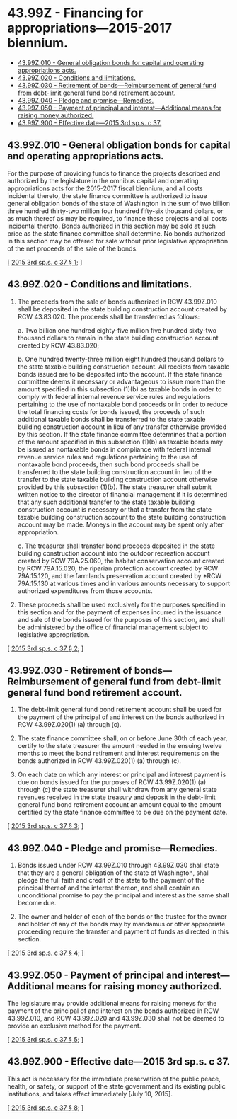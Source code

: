 # 43.99Z - Financing for appropriations—2015-2017 biennium.
* [43.99Z.010 - General obligation bonds for capital and operating appropriations acts.](#4399z010---general-obligation-bonds-for-capital-and-operating-appropriations-acts)
* [43.99Z.020 - Conditions and limitations.](#4399z020---conditions-and-limitations)
* [43.99Z.030 - Retirement of bonds—Reimbursement of general fund from debt-limit general fund bond retirement account.](#4399z030---retirement-of-bondsreimbursement-of-general-fund-from-debt-limit-general-fund-bond-retirement-account)
* [43.99Z.040 - Pledge and promise—Remedies.](#4399z040---pledge-and-promiseremedies)
* [43.99Z.050 - Payment of principal and interest—Additional means for raising money authorized.](#4399z050---payment-of-principal-and-interestadditional-means-for-raising-money-authorized)
* [43.99Z.900 - Effective date—2015 3rd sp.s. c 37.](#4399z900---effective-date2015-3rd-sps-c-37)
## 43.99Z.010 - General obligation bonds for capital and operating appropriations acts.
For the purpose of providing funds to finance the projects described and authorized by the legislature in the omnibus capital and operating appropriations acts for the 2015-2017 fiscal biennium, and all costs incidental thereto, the state finance committee is authorized to issue general obligation bonds of the state of Washington in the sum of two billion three hundred thirty-two million four hundred fifty-six thousand dollars, or as much thereof as may be required, to finance these projects and all costs incidental thereto. Bonds authorized in this section may be sold at such price as the state finance committee shall determine. No bonds authorized in this section may be offered for sale without prior legislative appropriation of the net proceeds of the sale of the bonds.

\[ [2015 3rd sp.s. c 37 § 1](https://lawfilesext.leg.wa.gov/biennium/2015-16/Pdf/Bills/Session%20Laws/House/1166-S.SL.pdf?cite=2015%203rd%20sp.s.%20c%2037%20§%201); \]

## 43.99Z.020 - Conditions and limitations.
1. The proceeds from the sale of bonds authorized in RCW 43.99Z.010 shall be deposited in the state building construction account created by RCW 43.83.020. The proceeds shall be transferred as follows:

   a. Two billion one hundred eighty-five million five hundred sixty-two thousand dollars to remain in the state building construction account created by RCW 43.83.020;

   b. One hundred twenty-three million eight hundred thousand dollars to the state taxable building construction account. All receipts from taxable bonds issued are to be deposited into the account. If the state finance committee deems it necessary or advantageous to issue more than the amount specified in this subsection (1)(b) as taxable bonds in order to comply with federal internal revenue service rules and regulations pertaining to the use of nontaxable bond proceeds or in order to reduce the total financing costs for bonds issued, the proceeds of such additional taxable bonds shall be transferred to the state taxable building construction account in lieu of any transfer otherwise provided by this section. If the state finance committee determines that a portion of the amount specified in this subsection (1)(b) as taxable bonds may be issued as nontaxable bonds in compliance with federal internal revenue service rules and regulations pertaining to the use of nontaxable bond proceeds, then such bond proceeds shall be transferred to the state building construction account in lieu of the transfer to the state taxable building construction account otherwise provided by this subsection (1)(b). The state treasurer shall submit written notice to the director of financial management if it is determined that any such additional transfer to the state taxable building construction account is necessary or that a transfer from the state taxable building construction account to the state building construction account may be made. Moneys in the account may be spent only after appropriation.

   c. The treasurer shall transfer bond proceeds deposited in the state building construction account into the outdoor recreation account created by RCW 79A.25.060, the habitat conservation account created by RCW 79A.15.020, the riparian protection account created by RCW 79A.15.120, and the farmlands preservation account created by *RCW 79A.15.130 at various times and in various amounts necessary to support authorized expenditures from those accounts.

2. These proceeds shall be used exclusively for the purposes specified in this section and for the payment of expenses incurred in the issuance and sale of the bonds issued for the purposes of this section, and shall be administered by the office of financial management subject to legislative appropriation.

\[ [2015 3rd sp.s. c 37 § 2](https://lawfilesext.leg.wa.gov/biennium/2015-16/Pdf/Bills/Session%20Laws/House/1166-S.SL.pdf?cite=2015%203rd%20sp.s.%20c%2037%20§%202); \]

## 43.99Z.030 - Retirement of bonds—Reimbursement of general fund from debt-limit general fund bond retirement account.
1. The debt-limit general fund bond retirement account shall be used for the payment of the principal of and interest on the bonds authorized in RCW 43.99Z.020(1) (a) through (c).

2. The state finance committee shall, on or before June 30th of each year, certify to the state treasurer the amount needed in the ensuing twelve months to meet the bond retirement and interest requirements on the bonds authorized in RCW 43.99Z.020(1) (a) through (c).

3. On each date on which any interest or principal and interest payment is due on bonds issued for the purposes of RCW 43.99Z.020(1) (a) through (c) the state treasurer shall withdraw from any general state revenues received in the state treasury and deposit in the debt-limit general fund bond retirement account an amount equal to the amount certified by the state finance committee to be due on the payment date.

\[ [2015 3rd sp.s. c 37 § 3](https://lawfilesext.leg.wa.gov/biennium/2015-16/Pdf/Bills/Session%20Laws/House/1166-S.SL.pdf?cite=2015%203rd%20sp.s.%20c%2037%20§%203); \]

## 43.99Z.040 - Pledge and promise—Remedies.
1. Bonds issued under RCW 43.99Z.010 through 43.99Z.030 shall state that they are a general obligation of the state of Washington, shall pledge the full faith and credit of the state to the payment of the principal thereof and the interest thereon, and shall contain an unconditional promise to pay the principal and interest as the same shall become due.

2. The owner and holder of each of the bonds or the trustee for the owner and holder of any of the bonds may by mandamus or other appropriate proceeding require the transfer and payment of funds as directed in this section.

\[ [2015 3rd sp.s. c 37 § 4](https://lawfilesext.leg.wa.gov/biennium/2015-16/Pdf/Bills/Session%20Laws/House/1166-S.SL.pdf?cite=2015%203rd%20sp.s.%20c%2037%20§%204); \]

## 43.99Z.050 - Payment of principal and interest—Additional means for raising money authorized.
The legislature may provide additional means for raising moneys for the payment of the principal of and interest on the bonds authorized in RCW 43.99Z.010, and RCW 43.99Z.020 and 43.99Z.030 shall not be deemed to provide an exclusive method for the payment.

\[ [2015 3rd sp.s. c 37 § 5](https://lawfilesext.leg.wa.gov/biennium/2015-16/Pdf/Bills/Session%20Laws/House/1166-S.SL.pdf?cite=2015%203rd%20sp.s.%20c%2037%20§%205); \]

## 43.99Z.900 - Effective date—2015 3rd sp.s. c 37.
This act is necessary for the immediate preservation of the public peace, health, or safety, or support of the state government and its existing public institutions, and takes effect immediately [July 10, 2015].

\[ [2015 3rd sp.s. c 37 § 8](https://lawfilesext.leg.wa.gov/biennium/2015-16/Pdf/Bills/Session%20Laws/House/1166-S.SL.pdf?cite=2015%203rd%20sp.s.%20c%2037%20§%208); \]

